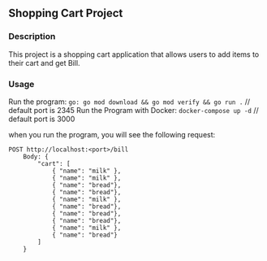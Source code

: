 ## Shopping Cart Project

### Description
This project is a shopping cart application that allows users to add items to their cart and get Bill.

### Usage
Run the program: `go: go mod download && go mod verify && go run .` // default port is 2345
Run the Program with Docker: `docker-compose up -d` // default port is 3000

when you run the program, you will see the following request:
```
POST http://localhost:<port>/bill 
    Body: {
        "cart": [
            { "name": "milk" },
            { "name": "milk" },
            { "name": "bread"},
            { "name": "bread"},
            { "name": "milk" },
            { "name": "bread"},
            { "name": "bread"},
            { "name": "bread"},
            { "name": "milk" },
            { "name": "bread"}
        ]
    }
```
